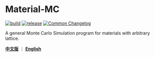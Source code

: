 # Material-MC

[![build](https://github.com/yaozhenghangma/Material-MC/actions/workflows/main.yml/badge.svg)](https://github.com/yaozhenghangma/Material-MC)
[![release](https://img.shields.io/github/release/yaozhenghangma/Material-MC)](https://github.com/yaozhenghangma/Material-MC/releases)
[![Common Changelog](https://common-changelog.org/badge.svg)](https://github.com/yaozhenghangma/Material-MC/blob/main/CHANGELOG.md)


A general Monte Carlo Simulation program for materials with arbitrary lattice.

[**中文版**](./README_ZH.md) ｜ [**English**](./README.md)